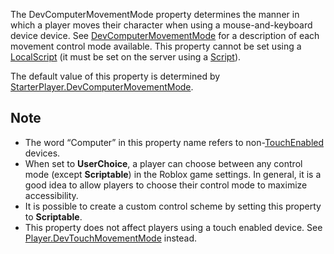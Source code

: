 The DevComputerMovementMode property determines the manner in which a player moves their character when using a mouse-and-keyboard device device. See [DevComputerMovementMode](https://developer.roblox.com/en-us/api-reference/enum/DevComputerMovementMode) for a description of each movement control mode available. This property cannot be set using a [LocalScript](https://developer.roblox.com/en-us/api-reference/class/LocalScript) (it must be set on the server using a [Script](https://developer.roblox.com/en-us/api-reference/class/Script)).

The default value of this property is determined by [StarterPlayer.DevComputerMovementMode](https://developer.roblox.com/en-us/api-reference/property/StarterPlayer/DevComputerMovementMode).

Note
----

*   The word “Computer” in this property name refers to non-[TouchEnabled](https://developer.roblox.com/en-us/api-reference/property/UserInputService/TouchEnabled) devices.
*   When set to **UserChoice**, a player can choose between any control mode (except **Scriptable**) in the Roblox game settings. In general, it is a good idea to allow players to choose their control mode to maximize accessibility.
*   It is possible to create a custom control scheme by setting this property to **Scriptable**.
*   This property does not affect players using a touch enabled device. See [Player.DevTouchMovementMode](https://developer.roblox.com/en-us/api-reference/property/Player/DevTouchMovementMode) instead.